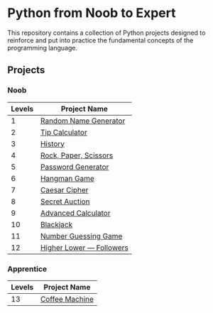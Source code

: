 # Python from Noob to Expert

This repository contains a collection of Python projects designed to reinforce and put into practice the fundamental concepts of the programming language.

## Projects

### Noob

| **Levels** | **Project Name**                                                |
| ---------- | --------------------------------------------------------------- |
| 1          | [Random Name Generator](/noob/level_1/random_name_generator.py) |
| 2          | [Tip Calculator](/noob/level_2/tip_calculator.py)               |
| 3          | [History](/noob/level_3/history.py)                             |
| 4          | [Rock, Paper, Scissors](/noob/level_4/rock_paper_scissors.py)   |
| 5          | [Password Generator](/noob/level_5/password_generator.py)       |
| 6          | [Hangman Game](/noob/level_6/hangman.py)                        |
| 7          | [Caesar Cipher](/noob/level_7/caesar_cipher.py)                 |
| 8          | [Secret Auction](/noob/level_8/secret_auction.py)               |
| 9          | [Advanced Calculator](/noob/level_9/calculator.py)              |
| 10         | [Blackjack](/noob/level_10/blackjack.py)                        |
| 11         | [Number Guessing Game](/noob/level_11/number_guessing_game.py)  |
| 12         | [Higher Lower — Followers](/noob/level_12/high_lower_game.py)   |

### Apprentice

| **Levels** | **Project Name**                               |
| ---------- | ---------------------------------------------- |
| 13         | [Coffee Machine](/Apprentice/level_13/main.py) |
